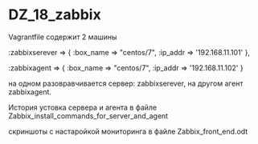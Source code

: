 # DZ_18_zabbix

Vagrantfile содержит 2 машины  

  :zabbixserever => {
        :box_name => "centos/7",
        :ip_addr => '192.168.11.101'
 },

  :zabbixagent => {
        :box_name => "centos/7",
        :ip_addr => '192.168.11.102'
 }

на одном разовравчивается сервер: zabbixserever, на другом агент zabbixagent.  

История устовка сервера и агента в файле 
Zabbix_install_commands_for_server_and_agent

  
скриншоты с настаройкой мониторинга в файле Zabbix_front_end.odt  
